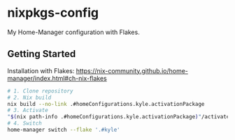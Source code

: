 # nixpkgs-config

My Home-Manager configuration with Flakes.

## Getting Started

Installation with Flakes: <https://nix-community.github.io/home-manager/index.html#ch-nix-flakes>

```bash
# 1. Clone repository
# 2. Nix build
nix build --no-link .#homeConfigurations.kyle.activationPackage
# 3. Activate
"$(nix path-info .#homeConfigurations.kyle.activationPackage)"/activate
# 4. Switch
home-manager switch --flake '.#kyle'
```
